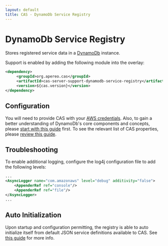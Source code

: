 ```yaml
---
layout: default
title: CAS - DynamoDb Service Registry
---
```


# DynamoDb Service Registry

Stores registered service data in a [DynamoDb](https://aws.amazon.com/dynamodb/) instance.

Support is enabled by adding the following module into the overlay:

```xml
<dependency>
     <groupId>org.apereo.cas</groupId>
     <artifactId>cas-server-support-dynamodb-service-registry</artifactId>
     <version>${cas.version}</version>
</dependency>
```

## Configuration

You will need to provide CAS with your [AWS credentials](https://aws.amazon.com/console/). Also, to gain a better understanding
of DynamoDb's core components and concepts, please [start with this guide](http://docs.aws.amazon.com/amazondynamodb/latest/developerguide/Introduction.html) first. To see the relevant list of CAS properties, please [review this guide](../configuration/Configuration-Properties.html#dynamodb-service-registry).

## Troubleshooting

To enable additional logging, configure the log4j configuration file to add the following levels:

```xml
...
<AsyncLogger name="com.amazonaws" level="debug" additivity="false">
    <AppenderRef ref="console"/>
    <AppenderRef ref="file"/>
</AsyncLogger>
...
```


## Auto Initialization

Upon startup and configuration permitting, the registry is able to auto initialize itself from default JSON service definitions available to CAS. See [this guide](AutoInitialization-Service-Management.html) for more info.